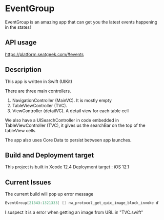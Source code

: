 # EventGroup

EventGroup is an amazing app that can get you the latest events happening in the states!

## API usage

https://platform.seatgeek.com/#events

## Description

This app is written in Swift (UIKit)

There are three main controllers.
1. NavigationController (MainVC). It is mostly empty
2. TableViewController (TVC). 
3. ViewController (detailVC). A detail view for each table cell

We also have a UISearchController in code embedded in TableViewController (TVC), it gives us the searchBar on the top of the tableView cells. 

The app also uses Core Data to persist between app launches. 

## Build and Deployment target

This project is built in Xcode 12.4
Deployment target : iOS 12.1

## Current Issues

The current build will pop up error message

```swift
EventGroup[21343:1321333] [] nw_protocol_get_quic_image_block_invoke dlopen libquic failed
```

I suspect it is a error when getting an image from URL in "TVC.swift"

